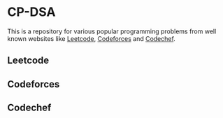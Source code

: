 # CP-DSA
This is a repository for various popular programming problems from well known websites like [Leetcode](https://leetcode.com/), [Codeforces](https://codeforces.com/) and  [Codechef](https://www.codechef.com/). 

## Leetcode

## Codeforces

## Codechef
